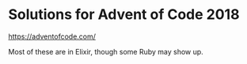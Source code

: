 # Solutions for Advent of Code 2018
https://adventofcode.com/

Most of these are in Elixir, though some Ruby may show up.
